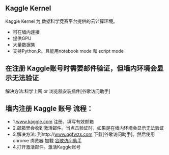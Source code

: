## Kaggle Kernel 
Kaggle Kernel 为 数据科学竞赛平台提供的云计算环境。
- 可在墙内连接
- 提供GPU
- 大量数据集
- 支持Python,R。且能用notebook mode 和 script mode 

## 在注册 Kaggle账号时需要邮件验证，但墙内环境会显示无法验证
解决方法:科学上网 or 浏览器安装插件[谷歌访问助手]

## 墙内注册 Kaggle 账号 流程：
- 1.www.kaggle.com 注册。填写有效邮箱
- 2.邮箱里会收到激活邮件。当点击验证时，如果是在墙内环境会显示无法验证
- 3.解决方法:
  到http://www.ggfwzs.com 下载[谷歌访问助手]。然后使用 chrome 浏览器 加载 [谷歌访问助手](加载教程http://www.ggfwzs.com/ff/chrome/index.html)
- 4.打开激活邮件。激活Kaggle账号
